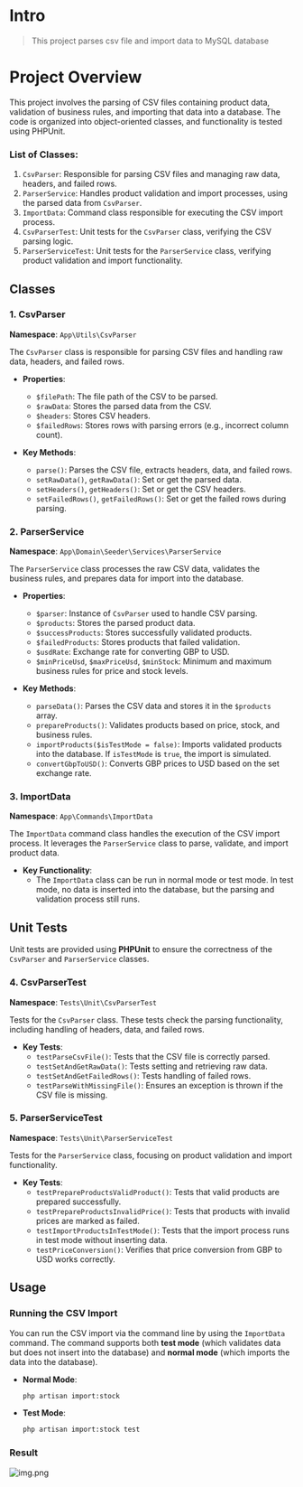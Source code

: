 # Intro
> This project parses csv file and import data to MySQL database

# Project Overview

This project involves the parsing of CSV files containing product data, validation of business rules, and importing that data into a database. The code is organized into object-oriented classes, and functionality is tested using PHPUnit.
### List of Classes:
1. `CsvParser`: Responsible for parsing CSV files and managing raw data, headers, and failed rows.
2. `ParserService`: Handles product validation and import processes, using the parsed data from `CsvParser`.
3. `ImportData`: Command class responsible for executing the CSV import process.
4. `CsvParserTest`: Unit tests for the `CsvParser` class, verifying the CSV parsing logic.
5. `ParserServiceTest`: Unit tests for the `ParserService` class, verifying product validation and import functionality.

## Classes

### 1. CsvParser

**Namespace**: `App\Utils\CsvParser`

The `CsvParser` class is responsible for parsing CSV files and handling raw data, headers, and failed rows.

- **Properties**:
    - `$filePath`: The file path of the CSV to be parsed.
    - `$rawData`: Stores the parsed data from the CSV.
    - `$headers`: Stores CSV headers.
    - `$failedRows`: Stores rows with parsing errors (e.g., incorrect column count).

- **Key Methods**:
    - `parse()`: Parses the CSV file, extracts headers, data, and failed rows.
    - `setRawData()`, `getRawData()`: Set or get the parsed data.
    - `setHeaders()`, `getHeaders()`: Set or get the CSV headers.
    - `setFailedRows()`, `getFailedRows()`: Set or get the failed rows during parsing.

### 2. ParserService

**Namespace**: `App\Domain\Seeder\Services\ParserService`

The `ParserService` class processes the raw CSV data, validates the business rules, and prepares data for import into the database.

- **Properties**:
    - `$parser`: Instance of `CsvParser` used to handle CSV parsing.
    - `$products`: Stores the parsed product data.
    - `$successProducts`: Stores successfully validated products.
    - `$failedProducts`: Stores products that failed validation.
    - `$usdRate`: Exchange rate for converting GBP to USD.
    - `$minPriceUsd`, `$maxPriceUsd`, `$minStock`: Minimum and maximum business rules for price and stock levels.

- **Key Methods**:
    - `parseData()`: Parses the CSV data and stores it in the `$products` array.
    - `prepareProducts()`: Validates products based on price, stock, and business rules.
    - `importProducts($isTestMode = false)`: Imports validated products into the database. If `isTestMode` is `true`, the import is simulated.
    - `convertGbpToUSD()`: Converts GBP prices to USD based on the set exchange rate.

### 3. ImportData

**Namespace**: `App\Commands\ImportData`

The `ImportData` command class handles the execution of the CSV import process. It leverages the `ParserService` class to parse, validate, and import product data.

- **Key Functionality**:
    - The `ImportData` class can be run in normal mode or test mode. In test mode, no data is inserted into the database, but the parsing and validation process still runs.

## Unit Tests

Unit tests are provided using **PHPUnit** to ensure the correctness of the `CsvParser` and `ParserService` classes.

### 4. CsvParserTest

**Namespace**: `Tests\Unit\CsvParserTest`

Tests for the `CsvParser` class. These tests check the parsing functionality, including handling of headers, data, and failed rows.

- **Key Tests**:
    - `testParseCsvFile()`: Tests that the CSV file is correctly parsed.
    - `testSetAndGetRawData()`: Tests setting and retrieving raw data.
    - `testSetAndGetFailedRows()`: Tests handling of failed rows.
    - `testParseWithMissingFile()`: Ensures an exception is thrown if the CSV file is missing.

### 5. ParserServiceTest

**Namespace**: `Tests\Unit\ParserServiceTest`

Tests for the `ParserService` class, focusing on product validation and import functionality.

- **Key Tests**:
    - `testPrepareProductsValidProduct()`: Tests that valid products are prepared successfully.
    - `testPrepareProductsInvalidPrice()`: Tests that products with invalid prices are marked as failed.
    - `testImportProductsInTestMode()`: Tests that the import process runs in test mode without inserting data.
    - `testPriceConversion()`: Verifies that price conversion from GBP to USD works correctly.

## Usage

### Running the CSV Import

You can run the CSV import via the command line by using the `ImportData` command. The command supports both **test mode** (which validates data but does not insert into the database) and **normal mode** (which imports the data into the database).

- **Normal Mode**:

  ```bash
  php artisan import:stock
- **Test Mode**:

  ```bash
  php artisan import:stock test

### Result
![img.png](img.png)
